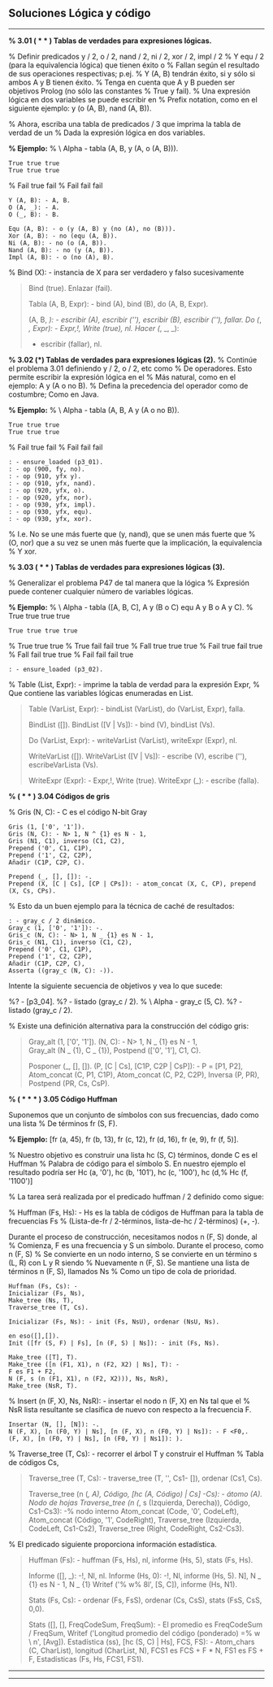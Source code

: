 

**Soluciones Lógica y código**
----------


----------

**% 3.01 ( * * ) Tablas de verdades para expresiones lógicas.**

% Definir predicados y / 2, o / 2, nand / 2, ni / 2, xor / 2, impl / 2
% Y equ / 2 (para la equivalencia lógica) que tienen éxito o
% Fallan según el resultado de sus operaciones respectivas; p.ej.
% Y (A, B) tendrán éxito, si y sólo si ambos A y B tienen éxito.
% Tenga en cuenta que A y B pueden ser objetivos Prolog (no sólo las constantes
% True y fail).
% Una expresión lógica en dos variables se puede escribir en
% Prefix notation, como en el siguiente ejemplo: y (o (A, B), nand (A, B)).

% Ahora, escriba una tabla de predicados / 3 que imprima la tabla de verdad de un
% Dada la expresión lógica en dos variables.

**% Ejemplo:**
% \ Alpha - tabla (A, B, y (A, o (A, B))).

    True true true
    True true true

% Fail true fail
% Fail fail fail
    
    Y (A, B): - A, B.
    O (A, _): - A.
    O (_, B): - B.

    Equ (A, B): - o (y (A, B) y (no (A), no (B))).
    Xor (A, B): - no (equ (A, B)).
    Ni (A, B): - no (o (A, B)).
    Nand (A, B): - no (y (A, B)).
    Impl (A, B): - o (no (A), B).

% Bind (X): - instancia de X para ser verdadero y falso sucesivamente

> Bind (true). Enlazar (fail).
> 
> Tabla (A, B, Expr): - bind (A), bind (B), do (A, B, Expr).
> 
> (A, B, _): - escribir (A), escribir (''), escribir (B), escribir (''),
> fallar. Do (_, _, Expr): - Expr,!, Write (true), nl. Hacer (_, _, _):
> - escribir (fallar), nl.

**% 3.02 (*) Tablas de verdades para expresiones lógicas (2).**
% Continúe el problema 3.01 definiendo y / 2, o / 2, etc como
% De operadores. Esto permite escribir la expresión lógica en el
% Más natural, como en el ejemplo: A y (A o no B).
% Defina la precedencia del operador como de costumbre; Como en Java.

**% Ejemplo:**
% \ Alpha - tabla (A, B, A y (A o no B)).

    True true true
    True true true
    
% Fail true fail
% Fail fail fail
    
    : - ensure_loaded (p3_01).
    : - op (900, fy, no).
    : - op (910, yfx y).
    : - op (910, yfx, nand).
    : - op (920, yfx, o).
    : - op (920, yfx, nor).
    : - op (930, yfx, impl).
    : - op (930, yfx, equ).
    : - op (930, yfx, xor).

% I.e. No se une más fuerte que (y, nand), que se unen más fuerte que
% (O, nor) que a su vez se unen más fuerte que la implicación, la equivalencia
% Y xor.

**% 3.03 ( * * ) Tablas de verdades para expresiones lógicas (3).**

% Generalizar el problema P47 de tal manera que la lógica
% Expresión puede contener cualquier número de variables lógicas.

**% Ejemplo:**
% \ Alpha - tabla ([A, B, C], A y (B o C) equ A y B o A y C).
% True true true true

    True true true true

% True true true
% True fail fail true
% Fall true true true
% Fail true fail true
% Fall fail true true
% Fail fail fail true

    : - ensure_loaded (p3_02).

% Table (List, Expr): - imprime la tabla de verdad para la expresión Expr,
% Que contiene las variables lógicas enumeradas en List.

> Table (VarList, Expr): - bindList (VarList), do (VarList, Expr),
> falla.
> 
> BindList ([]). BindList ([V | Vs]): - bind (V), bindList (Vs).
> 
> Do (VarList, Expr): - writeVarList (VarList), writeExpr (Expr), nl.
> 
> WriteVarList ([]). WriteVarList ([V | Vs]): - escribe (V), escribe
> (''), escribeVarLista (Vs).
> 
> WriteExpr (Expr): - Expr,!, Write (true). WriteExpr (_): - escribe
> (falla).

**% ( * * ) 3.04 Códigos de gris**

% Gris (N, C): - C es el código N-bit Gray

    Gris (1, ['0', '1']).
    Gris (N, C): - N> 1, N ^ {1} es N - 1,
    Gris (N1, C1), inverso (C1, C2),
    Prepend ('0', C1, C1P),
    Prepend ('1', C2, C2P),
    Añadir (C1P, C2P, C).
    
    Prepend (_, [], []): -.
    Prepend (X, [C | Cs], [CP | CPs]): - atom_concat (X, C, CP), prepend (X, Cs, CPs).


% Esto da un buen ejemplo para la técnica de caché de resultados:

    : - gray_c / 2 dinámico.
    Gray_c (1, ['0', '1']): -.
    Gris_c (N, C): - N> 1, N _ {1} es N - 1,
    Gris_c (N1, C1), inverso (C1, C2),
    Prepend ('0', C1, C1P),
    Prepend ('1', C2, C2P),
    Añadir (C1P, C2P, C),
    Asserta ((gray_c (N, C): -)).

Intente la siguiente secuencia de objetivos y vea lo que sucede:

%? - [p3_04].
%? - listado (gray_c / 2).
% \ Alpha - gray_c (5, C).
%? - listado (gray_c / 2).


% Existe una definición alternativa para la construcción del código gris:

> Gray_alt (1, ['0', '1']). (N, C): - N> 1, N _ {1} es N - 1,   
> Gray_alt (N _ {1}, C _ {1}),    Postpend (['0', '1'], C1, C).
> 
> Posponer (_, [], []). (P, [C | Cs], [C1P, C2P | CsP]): - P = [P1, P2],
> Atom_concat (C, P1, C1P),  Atom_concat (C, P2, C2P),  Inversa (P, PR),
> Postpend (PR, Cs, CsP).

**% ( * * * ) 3.05 Código Huffman**

Suponemos que un conjunto de símbolos con sus frecuencias, dado como una lista
% De términos fr (S, F).

**% Ejemplo:** [fr (a, 45), fr (b, 13), fr (c, 12), fr (d, 16), fr (e, 9), fr (f, 5)].

% Nuestro objetivo es construir una lista hc (S, C) términos, donde C es el Huffman
% Palabra de código para el símbolo S. En nuestro ejemplo el resultado podría ser
Hc (a, '0'), hc (b, '101'), hc (c, '100'), hc (d,% Hc (f, '1100')]

% La tarea será realizada por el predicado huffman / 2 definido como sigue:
 
% Huffman (Fs, Hs): - Hs es la tabla de códigos de Huffman para la tabla de frecuencias Fs
% (Lista-de-fr / 2-términos, lista-de-hc / 2-términos) (+, -).

Durante el proceso de construcción, necesitamos nodos n (F, S) donde, al
% Comienza, F es una frecuencia y S un símbolo. Durante el proceso, como n (F, S)
% Se convierte en un nodo interno, S se convierte en un término s (L, R) con L y R siendo
% Nuevamente n (F, S). Se mantiene una lista de términos n (F, S), llamados Ns
% Como un tipo de cola de prioridad.

    Huffman (Fs, Cs): -
    Inicializar (Fs, Ns),
    Make_tree (Ns, T),
    Traverse_tree (T, Cs).

    Inicializar (Fs, Ns): - init (Fs, NsU), ordenar (NsU, Ns).
    
    en eso([],[]).
    Init ([fr (S, F) | Fs], [n (F, S) | Ns]): - init (Fs, Ns).
    
    Make_tree ([T], T).
    Make_tree ([n (F1, X1), n (F2, X2) | Ns], T): -
    F es F1 + F2,
    N (F, s (n (F1, X1), n (F2, X2))), Ns, NsR),
    Make_tree (NsR, T).

% Insert (n (F, X), Ns, NsR): - insertar el nodo n (F, X) en Ns tal que el
% NsR lista resultante se clasifica de nuevo con respecto a la frecuencia F.

    Insertar (N, [], [N]): -.
    N (F, X), [n (F0, Y) | Ns], [n (F, X), n (F0, Y) | Ns]): - F <F0,.
    (F, X), [n (F0, Y) | Ns], [n (F0, Y) | Ns1]): ).

% Traverse_tree (T, Cs): - recorrer el árbol T y construir el Huffman
% Tabla de códigos Cs,

> Traverse_tree (T, Cs): - traverse_tree (T, '', Cs1- []), ordenar (Cs1,
> Cs).
> 
> Traverse_tree (n (_, A), Código, [hc (A, Código) | Cs] -Cs): - átomo
> (A). Nodo de hojas Traverse_tree (n (_, s (Izquierda, Derecha)),
> Código, Cs1-Cs3): -% nodo interno Atom_concat (Code, '0', CodeLeft),
> Atom_concat (Código, '1', CodeRight), Traverse_tree (Izquierda,
> CodeLeft, Cs1-Cs2), Traverse_tree (Right, CodeRight, Cs2-Cs3).


% El predicado siguiente proporciona información estadística.

> Huffman (Fs): - huffman (Fs, Hs), nl, informe (Hs, 5), stats (Fs, Hs).
> 
> Informe ([], _): -!, Nl, nl. Informe (Hs, 0): -!, Nl, informe (Hs, 5).
> N], N _ {1} es N - 1, N _ {1} Writef ('% w% 8l', [S, C]), informe (Hs,
> N1).
> 
> Stats (Fs, Cs): - ordenar (Fs, FsS), ordenar (Cs, CsS), stats (FsS,
> CsS, 0,0).
> 
> Stats ([], [], FreqCodeSum, FreqSum): - El promedio es FreqCodeSum /
> FreqSum, Writef ('Longitud promedio del código (ponderado) =% w \ n',
> [Avg]). Estadística (ss), [hc (S, C) | Hs], FCS, FS): - Atom_chars (C,
> CharList), longitud (CharList, N), FCS1 es FCS + F * N, FS1 es FS + F,
> Estadísticas (Fs, Hs, FCS1, FS1).

-----

***

